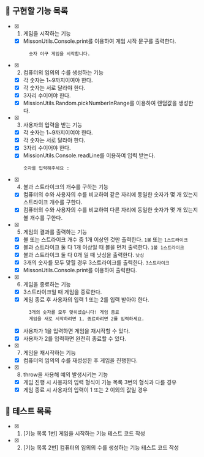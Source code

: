 ## 📌 구현할 기능 목록

- [x] 1. 게임을 시작하는 기능
  - [x] MissonUtils.Console.print를 이용하여 게임 시작 문구를 출력한다.
    ```
      숫자 야구 게임을 시작합니다.
    ```

- [x] 2. 컴퓨터의 임의의 수를 생성하는 기능
  - [x] 각 숫자는 1~9까지이여야 한다.
  - [x] 각 숫자는 서로 달라야 한다.
  - [x] 3자리 수이어야 한다.
  - [x] MissionUtils.Random.pickNumberInRange를 이용하여 랜덤값을 생성한다.

- [x] 3. 사용자의 입력을 받는 기능
  - [x] 각 숫자는 1~9까지이여야 한다.
  - [x] 각 숫자는 서로 달라야 한다.
  - [x] 3자리 수이어야 한다.
  - [x] MissionUtils.Console.readLine를 이용하여 입력 받는다.
    ```
    숫자를 입력해주세요 :
    ```

- [x] 4. 볼과 스트라이크의 개수를 구하는 기능
  - [x] 컴퓨터의 수와 사용자의 수를 비교하여 같은 자리에 동일한 숫자가 몇 개 있는지 스트라이크 개수를 구한다.
  - [x] 컴퓨터의 수와 사용자의 수를 비교하여 다른 자리에 동일한 숫자가 몇 개 있는지 볼 개수를 구한다.

- [x] 5. 게임의 결과를 출력하는 기능
  - [x] 볼 또는 스트라이크 개수 중 1개 이상인 것만 출력한다. `1볼` 또는 `1스트라이크`
  - [x] 볼과 스트라이크 둘 다 1개 이상일 때 볼을 먼저 출력한다. `1볼 1스트라이크`
  - [x] 볼과 스트라이크 둘 다 0개 일 때 낫싱을 출력한다. `낫싱`
  - [x] 3개의 숫자를 모두 맞힐 경우 3스트라이크를 출력한다. `3스트라이크`
  - [x] MissonUtils.Console.print를 이용하여 출력한다.

- [x] 6. 게임을 종료하는 기능
  - [x] 3스트라이크일 때 게임을 종료한다.
  - [x] 게임 종료 후 사용자의 입력 1 또는 2를 입력 받아야 한다.
    ```
      3개의 숫자를 모두 맞히셨습니다! 게임 종료
      게임을 새로 시작하려면 1, 종료하려면 2를 입력하세요.
    ```
  - [x] 사용자가 1을 입력하면 게임을 재시작할 수 있다.
  - [x] 사용자가 2를 입력하면 완전히 종료할 수 있다.

- [x] 7. 게임을 재시작하는 기능
  - [x] 컴퓨터의 임의의 수를 재성성한 후 게임을 진행한다.

- [x] 8. throw을 사용해 예외 발생시키는 기능
  - [x] 게임 진행 시 사용자의 입력 형식이 기능 목록 3번의 형식과 다를 경우
  - [x] 게임 종료 시 사용자의 입력이 1 또는 2 이외의 값일 경우

## 📌 테스트 목록

- [x] 1. [기능 목록 1번] 게임을 시작하는 기능 테스트 코드 작성
- [x] 2. [기능 목록 2번] 컴퓨터의 임의의 수를 생성하는 기능 테스트 코드 작성